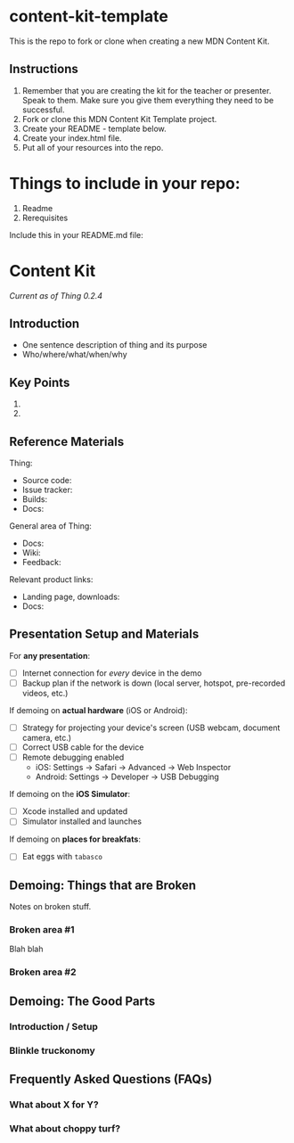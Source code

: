 # content-kit-template
This is the repo to fork or clone when creating a new MDN Content Kit.

## Instructions
1. Remember that you are creating the kit for the teacher or presenter. Speak to them. Make sure you give them everything they need to be successful.
1. Fork or clone this MDN Content Kit Template project.
1. Create your README - template below.
1. Create your index.html file.
1. Put all of your resources into the repo.

# Things to include in your repo:
1. Readme
 1. Rerequisites

Include this in your README.md file:

# <Topic> Content Kit

_Current as of Thing 0.2.4_

## Introduction

* One sentence description of thing and its purpose
* Who/where/what/when/why

## Key Points

1.
1.

## Reference Materials

Thing:

* Source code:
* Issue tracker:
* Builds:
* Docs:

General area of Thing:

* Docs:
* Wiki:
* Feedback:

Relevant product links:

* Landing page, downloads:
* Docs:

## Presentation Setup and Materials

For __any presentation__:

- [ ] Internet connection for *every* device in the demo
- [ ] Backup plan if the network is down (local server, hotspot, pre-recorded videos, etc.)

If demoing on __actual hardware__ (iOS or Android):

- [ ] Strategy for projecting your device's screen (USB webcam, document camera, etc.)
- [ ] Correct USB cable for the device
- [ ] Remote debugging enabled
    - iOS: Settings → Safari → Advanced → Web Inspector
    - Android: Settings → Developer → USB Debugging

If demoing on the __iOS Simulator__:

- [ ] Xcode installed and updated
- [ ] Simulator installed and launches

If demoing on __places for breakfats__:

- [ ] Eat eggs with `tabasco`


## Demoing: Things that are Broken

Notes on broken stuff.

### Broken area #1

Blah blah

### Broken area #2

## Demoing: The Good Parts

### Introduction / Setup

### Blinkle truckonomy

## Frequently Asked Questions (FAQs)

### What about X for Y?

### What about choppy turf?
